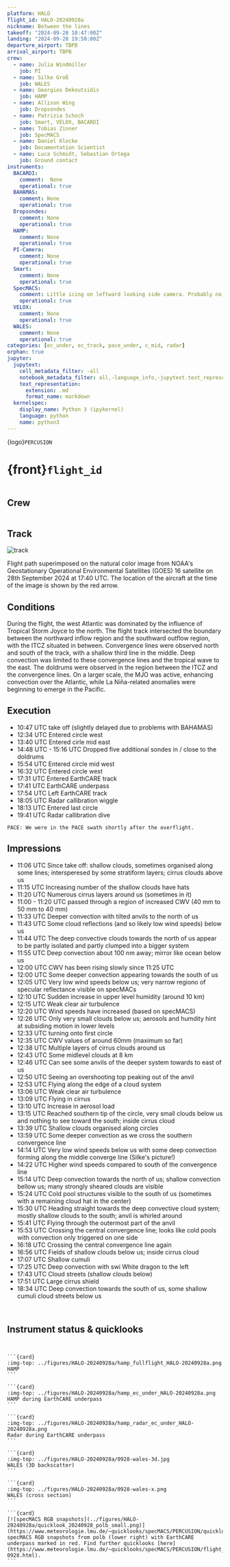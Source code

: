 ```yaml
---
platform: HALO
flight_id: HALO-20240928a
nickname: Between the lines
takeoff: "2024-09-28 10:47:00Z"
landing: "2024-09-28 19:50:00Z"
departure_airport: TBPB
arrival_airport: TBPB
crew:
  - name: Julia Windmiller
    job: PI
  - name: Silke Groß
    job: WALES
  - name: Georgios Dekoutsidis
    job: HAMP
  - name: Allison Wing
    job: Dropsondes
  - name: Patrizia Schoch
    job: Smart, VELOX, BACARDI
  - name: Tobias Zinner
    job: SpecMACS
  - name: Daniel Klocke
    job: Documentation Scientist
  - name: Luca Schmidt, Sebastian Ortega
    job: Ground contact
instruments:
  BACARDI:
    comment:  None
    operational: true
  BAHAMAS:
    comment: None
    operational: true
  Dropsondes:
    comment: None
    operational: true
  HAMP:
    comment: None
    operational: true
  PI-Camera:
    comment: None
    operational: true
  Smart:
    comment: None
    operational: true
  SpecMACS:
    comment: Little icing on leftward looking side camera. Probably no dark current measurments of SWIR camera.
    operational: true
  VELOX:
    comment: None
    operational: true
  WALES:
    comment: None
    operational: true
categories: [ec_under, ec_track, pace_under, c_mid, radar]
orphan: true
jupyter:
  jupytext:
    cell_metadata_filter: -all
    notebook_metadata_filter: all,-language_info,-jupytext.text_representation.format_version,-jupytext.text_representation.jupytext_version
    text_representation:
      extension: .md
      format_name: markdown
  kernelspec:
    display_name: Python 3 (ipykernel)
    language: python
    name: python3
---
```


{logo}`PERCUSION`

# {front}`flight_id`

```{badges}
```

## Crew

```{crew-list}
```

## Track

![track](../figures/HALO-20240928a/HALO-20240928a-track.jpeg)

Flight path superimposed on the natural color image from NOAA's Geostationary Operational Environmental Satellites (GOES) 16 satellite on 28th September 2024 at 17:40 UTC. The location of the aircraft at the time of the image is shown by the red arrow.

## Conditions

During the flight, the west Atlantic was dominated by the influence of Tropical Storm Joyce to the north. The flight track intersected the boundary between the northward inflow region and the southward outflow region, with the ITCZ situated in between. Convergence lines were observed north and south of the track, with a shallow third line in the middle. Deep convection was limited to these convergence lines and the tropical wave to the east. The doldrums were observed in the region between the ITCZ and the convergence lines. On a larger scale, the MJO was active, enhancing convection over the Atlantic, while La Niña-related anomalies were beginning to emerge in the Pacific.


## Execution

- 10:47 UTC take off (slightly delayed due to problems with BAHAMAS)
- 12:34 UTC Entered circle west
- 13:40 UTC Entered cirle mid east
- 14:48 UTC - 15:16 UTC Dropped five additional sondes in / close to the doldrums
- 15:54 UTC Entered circle mid west
- 16:32 UTC Entered circle west
- 17:31 UTC Entered EarthCARE track
- 17:41 UTC EarthCARE underpass
- 17:54 UTC Left EarthCARE track
- 18:05 UTC Radar callibration wiggle
- 18:13 UTC Entered last circle
- 19:41 UTC Radar callibration dive

```{note}
PACE: We were in the PACE swath shortly after the overflight.
```

## Impressions

- 11:06 UTC Since take off: shallow clouds, sometimes organised along some lines; intersperesed by some stratiform layers; cirrus clouds above us
- 11:15 UTC Increasing number of the shallow clouds have hats
- 11:20 UTC Numerous cirrus layers around us (sometimes in it)
- 11:00 - 11:20 UTC passed through a region of increased CWV (40 mm to 50 mm to 40 mm)
- 11:33 UTC Deeper convection with tilted anvils to the north of us
- 11:43 UTC Some cloud reflections (and so likely low wind speeds) below us
- 11:44 UTC The deep convective clouds towards the north of us appear to be partly isolated and partly clumped into a bigger system
- 11:55 UTC Deep convection about 100 nm away; mirror like ocean below us
- 12:00 UTC CWV has been rising slowly since 11:25 UTC
- 12:00 UTC Some deeper convection appearing towards the south of us
- 12:05 UTC Very low wind speeds below us; very narrow regiono of specular reflectance visible on specMACs
- 12:10 UTC Sudden increase in upper level humidity (around 10 km)
- 12:15 UTC Weak clear air turbulence
- 12:20 UTC Wind speeds have increased (based on specMACS)
- 12:26 UTC Only very small clouds below us; aerosols and humdity hint at subsiding motion in lower levels
- 12:33 UTC turning onto first circle
- 12:35 UTC CWV values of around 60mm (maximum so far)
- 12:38 UTC Multiple layers of cirrus clouds around us
- 12:43 UTC Some midlevel clouds at 8 km
- 12:46 UTC Can see some anvils of the deeper system towards to east of us
- 12:50 UTC Seeing an overshooting top peaking out of the anvil
- 12:53 UTC Flying along the edge of a cloud system
- 13:06 UTC Weak clear air turbulence
- 13:09 UTC Flying in cirrus
- 13:10 UTC Increase in aerosol load
- 13:15 UTC Reached southern tip of the circle, very small clouds below us and nothing to see toward the south; inside cirrus cloud
- 13:39 UTC Shallow clouds organised along circles
- 13:59 UTC Some deeper convection as we cross the southern convergence line
- 14:14 UTC Very low wind speeds below us with some deep convection forming along the middle converge line (Silke's picture!)
- 14:22 UTC Higher wind speeds compared to south of the convergence line
- 15:14 UTC Deep convection towards the north of us; shallow convection bellow us; many strongly sheared clouds are visible
- 15:24 UTC Cold pool structures visible to the south of us (sometimes with a remaining cloud hat in the center)
- 15:30 UTC Heading straight towards the deep convective cloud system; mostly shallow clouds to the south; anvil is whirled around
- 15:41 UTC Flying through the outermost part of the anvil
- 15:53 UTC Crossing the central convergence line; looks like cold pools with convection only triggered on one side
- 16:18 UTC Crossing the central convergence line again
- 16:56 UTC Fields of shallow clouds below us; inside cirrus cloud
- 17:07 UTC Shallow cumuli
- 17:25 UTC Deep convection with swi White dragon to the left
- 17:43 UTC Cloud streets (shallow clouds below)
- 17:51 UTC Large cirrus shield
- 18:34 UTC Deep convection towards the south of us, some shallow cumuli cloud streets below us



````{card-carousel} 2


````

## Instrument status & quicklooks

```{instrument-table}
```
````{card-carousel} 2

```{card}
:img-top: ../figures/HALO-20240928a/hamp_fullflight_HALO-20240928a.png
HAMP
```

```{card}
:img-top: ../figures/HALO-20240928a/hamp_ec_under_HALO-20240928a.png
HAMP during EarthCARE underpass
```

```{card}
:img-top: ../figures/HALO-20240928a/hamp_radar_ec_under_HALO-20240928a.png
Radar during EarthCARE underpass
```

```{card}
:img-top: ../figures/HALO-20240928a/0928-wales-3d.jpg
WALES (3D backscatter)
```

```{card}
:img-top: ../figures/HALO-20240928a/0928-wales-x.png
WALES (cross section)
```

```{card}
[![specMACS RGB snapshots](../figures/HALO-20240928a/quicklook_20240928_polb_small.png)](https://www.meteorologie.lmu.de/~quicklooks/specMACS/PERCUSION/quicklooks/polcams/quicklook_20240928_polb.png)
specMACS RGB snapshots from polb (lower right) with EarthCARE underpass marked in red. Find further quicklooks [here](https://www.meteorologie.lmu.de/~quicklooks/specMACS/PERCUSION/flight_HALO-0928.html).
```

````
